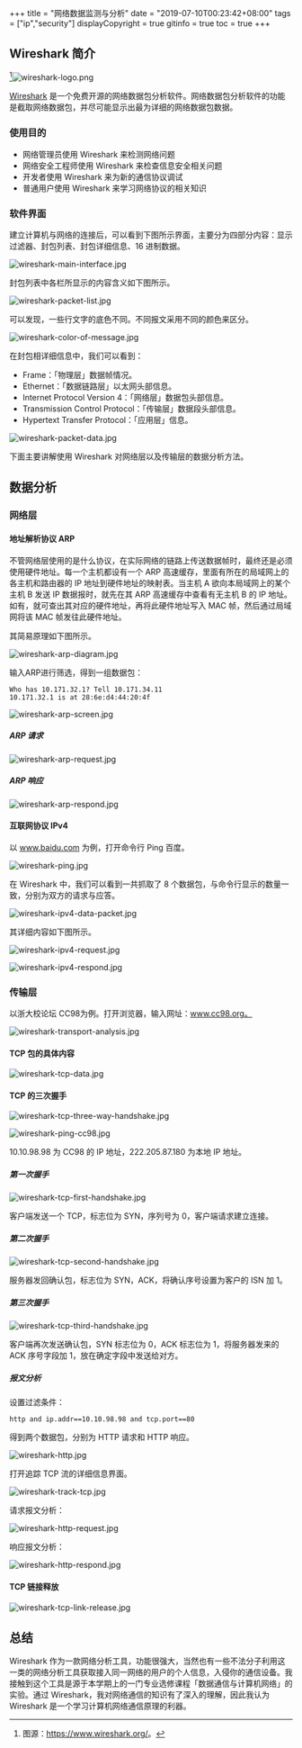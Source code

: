 +++
title = "网络数据监测与分析"
date = "2019-07-10T00:23:42+08:00"
tags = ["ip","security"]
displayCopyright = true
gitinfo = true
toc = true
+++

## Wireshark 简介

[^1]![wireshark-logo.png](/images/wireshark-logo.png)

[Wireshark](https://www.wireshark.org/) 是一个免费开源的网络数据包分析软件。网络数据包分析软件的功能是截取网络数据包，并尽可能显示出最为详细的网络数据包数据。

### 使用目的

+ 网络管理员使用 Wireshark 来检测网络问题
+ 网络安全工程师使用 Wireshark 来检查信息安全相关问题
+ 开发者使用 Wireshark 来为新的通信协议调试
+ 普通用户使用 Wireshark 来学习网络协议的相关知识

### 软件界面

建立计算机与网络的连接后，可以看到下图所示界面，主要分为四部分内容：显示过滤器、封包列表、封包详细信息、16 进制数据。

![wireshark-main-interface.jpg](/images/wireshark-main-interface.jpg "Wireshark 主界面")

封包列表中各栏所显示的内容含义如下图所示。

![wireshark-packet-list.jpg](/images/wireshark-packet-list.jpg "封包列表")

可以发现，一些行文字的底色不同。不同报文采用不同的颜色来区分。

![wireshark-color-of-message.jpg](/images/wireshark-color-of-message.jpg "报文颜色")

在封包相详细信息中，我们可以看到：

+ Frame：「物理层」数据帧情况。
+ Ethernet：「数据链路层」以太网头部信息。
+ Internet Protocol Version 4：「网络层」数据包头部信息。
+ Transmission Control Protocol：「传输层」数据段头部信息。
+ Hypertext Transfer Protocol：「应用层」信息。

![wireshark-packet-data.jpg](/images/wireshark-packet-data.jpg "封包详细信息")

下面主要讲解使用 Wireshark 对网络层以及传输层的数据分析方法。

## 数据分析

### 网络层

#### 地址解析协议 ARP

不管网络层使用的是什么协议，在实际网络的链路上传送数据帧时，最终还是必须使用硬件地址。每一个主机都设有一个 ARP 高速缓存，里面有所在的局域网上的各主机和路由器的 IP 地址到硬件地址的映射表。当主机 A 欲向本局域网上的某个主机 B 发送 IP 数据报时，就先在其 ARP 高速缓存中查看有无主机 B 的 IP 地址。如有，就可查出其对应的硬件地址，再将此硬件地址写入 MAC 帧，然后通过局域网将该 MAC 帧发往此硬件地址。

其简易原理如下图所示。

![wireshark-arp-diagram.jpg](/images/wireshark-arp-diagram.jpg "ARP 原理示意图")

输入ARP进行筛选，得到一组数据包：

```
Who has 10.171.32.1? Tell 10.171.34.11
10.171.32.1 is at 28:6e:d4:44:20:4f
```

![wireshark-arp-screen.jpg](/images/wireshark-arp-screen.jpg "ARP 筛选")

##### ARP 请求

![wireshark-arp-request.jpg](/images/wireshark-arp-request.jpg "ARP 请求内容")

##### ARP 响应

![wireshark-arp-respond.jpg](/images/wireshark-arp-respond.jpg "ARP 响应内容")

#### 互联网协议 IPv4

以 www.baidu.com 为例，打开命令行 Ping 百度。

![wireshark-ping.jpg](/images/wireshark-ping.jpg "Ping")

在 Wireshark 中，我们可以看到一共抓取了 8 个数据包，与命令行显示的数量一致，分别为双方的请求与应答。

![wireshark-ipv4-data-packet.jpg](/images/wireshark-ipv4-data-packet.jpg "IPv4 数据包")

其详细内容如下图所示。

![wireshark-ipv4-request.jpg](/images/wireshark-ipv4-request.jpg "IPv4 请求")

![wireshark-ipv4-respond.jpg](/images/wireshark-ipv4-respond.jpg "IPv4 应答")

### 传输层

以浙大校论坛 CC98为例。打开浏览器，输入网址：www.cc98.org。

![wireshark-transport-analysis.jpg](/images/wireshark-transport-analysis.jpg "传输层数据分析")

#### TCP 包的具体内容

![wireshark-tcp-data.jpg](/images/wireshark-tcp-data.jpg "TCP 包内容")

#### TCP 的三次握手

![wireshark-tcp-three-way-handshake.jpg](/images/wireshark-tcp-three-way-handshake.jpg "TCP 三次握手")

![wireshark-ping-cc98.jpg](/images/wireshark-ping-cc98.jpg "Ping CC98")

10.10.98.98 为 CC98 的 IP 地址，222.205.87.180 为本地 IP 地址。

##### 第一次握手

![wireshark-tcp-first-handshake.jpg](/images/wireshark-tcp-first-handshake.jpg "第一次握手")

客户端发送一个 TCP，标志位为 SYN，序列号为 0，客户端请求建立连接。

##### 第二次握手

![wireshark-tcp-second-handshake.jpg](/images/wireshark-tcp-second-handshake.jpg "第二次握手")

服务器发回确认包，标志位为 SYN，ACK，将确认序号设置为客户的 ISN 加 1。

##### 第三次握手

![wireshark-tcp-third-handshake.jpg](/images/wireshark-tcp-third-handshake.jpg "第三次握手")

客户端再次发送确认包，SYN 标志位为 0，ACK 标志位为 1，将服务器发来的 ACK 序号字段加 1，放在确定字段中发送给对方。

##### 报文分析

设置过滤条件：

```
http and ip.addr==10.10.98.98 and tcp.port==80
```

得到两个数据包，分别为 HTTP 请求和 HTTP 响应。

![wireshark-http.jpg](/images/wireshark-http.jpg "HTTP 请求与响应")

打开追踪 TCP 流的详细信息界面。

![wireshark-track-tcp.jpg](/images/wireshark-track-tcp.jpg "追踪 TCP 流")

请求报文分析：

![wireshark-http-request.jpg](/images/wireshark-http-request.jpg "请求报文")

响应报文分析：

![wireshark-http-respond.jpg](/images/wireshark-http-respond.jpg "响应报文")

#### TCP 链接释放

![wireshark-tcp-link-release.jpg](/images/wireshark-tcp-link-release.jpg "TCP 链接释放")

## 总结

Wireshark 作为一款网络分析工具，功能很强大，当然也有一些不法分子利用这一类的网络分析工具获取接入同一网络的用户的个人信息，入侵你的通信设备。我接触到这个工具是源于本学期上的一门专业选修课程「数据通信与计算机网络」的实验。通过 Wireshark，我对网络通信的知识有了深入的理解，因此我认为 Wireshark 是一个学习计算机网络通信原理的利器。

[^1]: 图源：<https://www.wireshark.org/>。